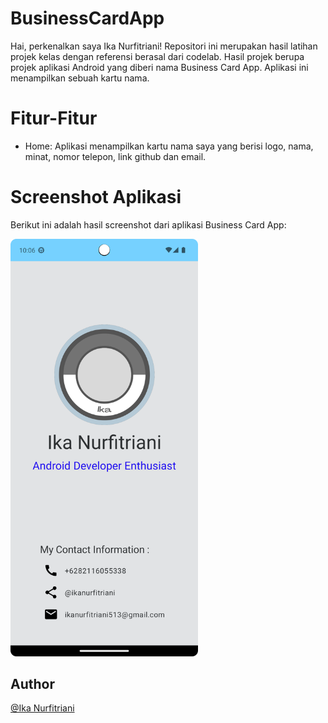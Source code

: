 # BusinessCardApp
Hai, perkenalkan saya Ika Nurfitriani! Repositori ini merupakan hasil latihan projek kelas dengan referensi berasal dari codelab. Hasil projek berupa projek aplikasi Android yang diberi nama Business Card App. Aplikasi ini menampilkan sebuah kartu nama.

# Fitur-Fitur
- Home: Aplikasi menampilkan kartu nama saya yang berisi logo, nama, minat, nomor telepon, link github dan email.

# Screenshot Aplikasi
Berikut ini adalah hasil screenshot dari aplikasi Business Card App:

<img src="Screenshots/Home.png" alt="Home" width="300">

## Author
[@Ika Nurfitriani](https://github.com/ikanurfitriani)